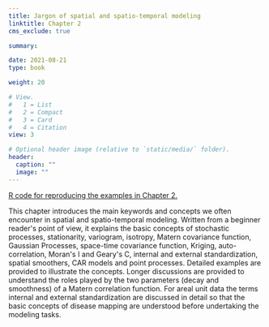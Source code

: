```yaml
---
title: Jargon of spatial and spatio-temporal modeling 
linktitle: Chapter 2
cms_exclude: true

summary: 

date: 2021-08-21
type: book

weight: 20

# View.
#   1 = List
#   2 = Compact
#   3 = Card
#   4 = Citation
view: 3

# Optional header image (relative to `static/media/` folder).
header:
  caption: ""
  image: ""
---
```


<a href="../Rcode/Chapter2.html">  R code for reproducing the examples in Chapter 2. </a>
	
This chapter introduces the main keywords and concepts we often encounter in spatial and
spatio-temporal modeling. Written from a beginner reader's point of view,  it explains the basic concepts of
stochastic processes, stationarity, variogram,  isotropy, Matern covariance function, Gaussian Processes,
space-time covariance function,  Kriging, auto-correlation, Moran's I and Geary's C,
internal and external standardization,  spatial smoothers, CAR models and point processes. 
Detailed examples are provided to illustrate the concepts. Longer discussions are provided to understand the
roles played by the two parameters (decay and smoothness) of a  Matern correlation  function. 
For areal unit data  the terms internal and external standardization are discussed in detail so that the
basic concepts of disease mapping are understood before undertaking the modeling tasks. 


